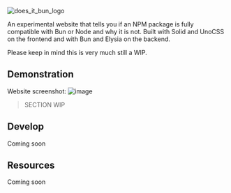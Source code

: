 ![does_it_bun_logo](https://github.com/catto-labs/does-it-bun/assets/57040351/db9770aa-f9cb-4ab6-a389-6c310fc580c9)

An experimental website that tells you if an NPM package is fully compatible with Bun or Node and why it is not.
Built with Solid and UnoCSS on the frontend and with Bun and Elysia on the backend.

Please keep in mind this is very much still a WIP.

## Demonstration
Website screenshot:
![image](https://github.com/catto-labs/does-it-bun/assets/57040351/20ab51f5-d7cd-4670-8a05-915fccca46fb)

> SECTION WIP

## Develop
Coming soon

## Resources
Coming soon
